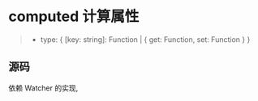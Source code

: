 # computed 计算属性

> - type: { [key: string]: Function | { get: Function, set: Function } }

## 源码

依赖 Watcher 的实现, 